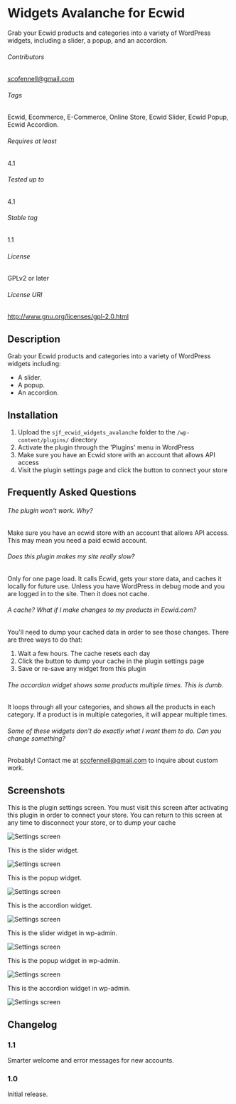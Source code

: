 Widgets Avalanche for Ecwid
=======================

Grab your Ecwid products and categories into a variety of WordPress widgets, including a slider, a popup, and an accordion.

###### Contributors
scofennell@gmail.com

###### Tags
Ecwid, Ecommerce, E-Commerce, Online Store, Ecwid Slider, Ecwid Popup, Ecwid Accordion.

###### Requires at least
4.1

###### Tested up to
4.1

###### Stable tag
1.1

###### License
GPLv2 or later

###### License URI
http://www.gnu.org/licenses/gpl-2.0.html

Description
-----------

Grab your Ecwid products and categories into a variety of WordPress widgets including:

*   A slider.
*   A popup.
*   An accordion.

Installation
------------

1. Upload the `sjf_ecwid_widgets_avalanche` folder to the `/wp-content/plugins/` directory
2. Activate the plugin through the 'Plugins' menu in WordPress
3. Make sure you have an Ecwid store with an account that allows API access
4. Visit the plugin settings page and click the button to connect your store

Frequently Asked Questions
--------------------------

###### The plugin won't work.  Why?
Make sure you have an ecwid store with an account that allows API access.  This may mean you need a paid ecwid account.

###### Does this plugin makes my site really slow?
Only for one page load.  It calls Ecwid, gets your store data, and caches it locally for future use.  Unless you have WordPress in debug mode and you are logged in to the site.  Then it does not cache.

###### A cache?  What if I make changes to my products in Ecwid.com?
You'll need to dump your cached data in order to see those changes.  There are three ways to do that:

1. Wait a few hours.  The cache resets each day
2. Click the button to dump your cache in the plugin settings page
3. Save or re-save any widget from this plugin

###### The accordion widget shows some products multiple times.  This is dumb.
It loops through all your categories, and shows all the products in each category.  If a product is in multiple categories, it will appear multiple times.

###### Some of these widgets don't do exactly what I want them to do. Can you change something?
Probably!  Contact me at scofennell@gmail.com to inquire about custom work.

Screenshots
-----------

This is the plugin settings screen.  You must visit this screen after activating this plugin in order to connect your store.  You can return to this screen at any time to disconnect your store, or to dump your cache

![Settings screen](https://raw.githubusercontent.com/scofennell/sjf_ecwid_widgets_avalanche/master/assets/screenshot-1.png)

This is the slider widget.

![Settings screen](https://raw.githubusercontent.com/scofennell/sjf_ecwid_widgets_avalanche/master/assets/screenshot-2.png)

This is the popup widget.

![Settings screen](https://raw.githubusercontent.com/scofennell/sjf_ecwid_widgets_avalanche/master/assets/screenshot-3.png)

This is the accordion widget.

![Settings screen](https://raw.githubusercontent.com/scofennell/sjf_ecwid_widgets_avalanche/master/assets/screenshot-4.png)

This is the slider widget in wp-admin.

![Settings screen](https://raw.githubusercontent.com/scofennell/sjf_ecwid_widgets_avalanche/master/assets/screenshot-5.png)

This is the popup widget in wp-admin.

![Settings screen](https://raw.githubusercontent.com/scofennell/sjf_ecwid_widgets_avalanche/master/assets/screenshot-6.png)

This is the accordion widget in wp-admin.

![Settings screen](https://raw.githubusercontent.com/scofennell/sjf_ecwid_widgets_avalanche/master/assets/screenshot-7.png)

Changelog
---------

### 1.1
Smarter welcome and error messages for new accounts.

### 1.0
Initial release.